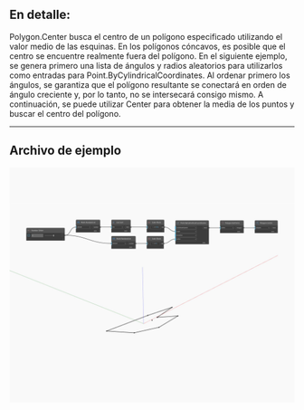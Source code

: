 ## En detalle:
Polygon.Center busca el centro de un polígono especificado utilizando el valor medio de las esquinas. En los polígonos cóncavos, es posible que el centro se encuentre realmente fuera del polígono. En el siguiente ejemplo, se genera primero una lista de ángulos y radios aleatorios para utilizarlos como entradas para Point.ByCylindricalCoordinates. Al ordenar primero los ángulos, se garantiza que el polígono resultante se conectará en orden de ángulo creciente y, por lo tanto, no se intersecará consigo mismo. A continuación, se puede utilizar Center para obtener la media de los puntos y buscar el centro del polígono.
___
## Archivo de ejemplo

![Center](./Autodesk.DesignScript.Geometry.Polygon.Center_img.jpg)

